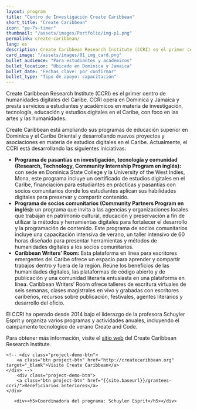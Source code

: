 ```yaml
---
layout: program
title: "Centro de Investigación Create Caribbean"
short_title: "Create Caribbean"
icon: "pe-7s-timer"
thumbnail: "/assets/images/Portfolio/img-p1.png"
permalink: create-caribbean/
lang: es
description: Create Caribbean Research Institute (CCRI) es el primer centro de humanidades digitales del Caribe. Presta servicios a estudiantes y académicos en materia de investigación académica, tecnología, educación y estudios digitales en el Caribe, con un enfoque en el trabajo en artes y humanidades.
card_image: "/assets/images/01_img_card.png"
bullet_audience: "Para estudiantes y académicos"
bullet_location: "Ubicado en Dominica y Jamaica"
bullet_date: "Fechas clave: por confirmar"
bullet_type: "Tipo de apoyo: capacitación"
---
```


<div class="portfolio-details">
<p>Create Caribbean Research Institute (CCRI) es el primer centro de humanidades digitales del Caribe. CCRI opera en Dominica y Jamaica y presta servicios a estudiantes y académicos en materia de investigación, tecnología, educación y estudios digitales en el Caribe, con foco en las artes y las humanidades.</p>
<p>Create Caribbean está ampliando sus programas de educación superior en Dominica y el Caribe Oriental y desarrollando nuevos proyectos y asociaciones en materia de estudios digitales en el Caribe. Actualmente, el CCRI está desarrollando las siguientes iniciativas:</p>
<ul>
    <li><strong>Programa de pasantías en investigación, tecnología y comunidad (Research, Technology, Community Internship Program en inglés):</strong> con sede en Dominica State College y la University of the West Indies, Mona, este programa incluye un certificado de estudios digitales en el Caribe, financiación para estudiantes en prácticas y pasantías con socios comunitarios donde los estudiantes aplican sus habilidades digitales para preservar y compartir contenido.</li>
    <li><strong>Programa de socios comunitarios (Community Partners Program en inglés):</strong> un programa que invita a las agencias y organizaciones locales que trabajan en patrimonio cultural, educación y preservación a fin de utilizar la métodos y herramientas digitales para fortalecer el desarrollo y la programación de contenido. Este programa de socios comunitarios incluye una capacitación intensiva de verano, un taller intensivo de 60 horas diseñado para presentar herramientas y métodos de humanidades digitales a los socios comunitarios.</li>
    <li><strong>Caribbean Writers’ Room:</strong> Esta plataforma en línea para escritores emergentes del Caribe ofrece un espacio para aprender y compartir trabajos dentro y fuera de la región. Reúne los beneficios de las humanidades digitales, las plataformas de código abierto y de publicación y una comunidad literaria entusiasta en una plataforma en línea. Caribbean Writers’ Room ofrece talleres de escritura virtuales de seis semanas, clases magistrales en vivo y grabadas con escritores caribeños, recursos sobre publicación, festivales, agentes literarios y desarrollo del oficio.</li>
</ul>
<p>El CCRI ha operado desde 2014 bajo el liderazgo de la profesora Schuyler Esprit y organiza varios programas y actividades anuales, incluyendo el campamento tecnológico de verano Create and Code.</p>
<p>Para obtener más información, visite el <a href="https://createcaribbean.org/create/" target="_blank">sitio web</a> del Create Caribbean Research Institute.</p>

    <!-- <div class="project-demo-btn">
        <a class="btn project-btn" href="http://createcaribbean.org" target="_blank">Visite Create Caribbean</a>
    </div> -->
        <div class="project-demo-btn">
        <a class="btn project-btn" href="{{site.baseurl}}/grantees-ccri/">Beneficiarios anteriores</a>
    </div>

       <div><h5>Coordinadora del programa: Schuyler Esprit</h5></div>

</div>
